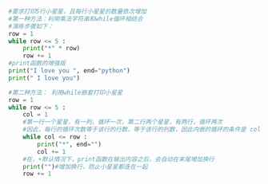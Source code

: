 
<BlogInfo title="13.while嵌套" author="白日梦想猿" pv=0 read_times=0 pre_cost_time=0分24秒 category="python基础" tag_list="['python基础']" create_time="2019.09.27 20:09:52" update_time="2019.09.28 22:45:03" />

```python
#要求打印5行小星星，且每行小星星的数量依次增加
#第一种方法：利用乘法字符串和while循环相结合
#演练步骤如下：
row = 1
while row <= 5 :
    print("*" * row)
    row += 1
#print函数的增强版
print("I love you ", end="python")
print(" I love you")

#第二种方法： 利用while嵌套打印小星星
row = 1
while row <= 5 :
    col = 1
    #第一行一个星星，有一列，循环一次，第二行两个星星，有两行，循环两次
    #因此，每行的循环次数等于该行的行数，等于该行的列数，因此内嵌的循环的条件是 col <= row
    while col <= row :
        print("*", end="")
        col += 1
    #在，+默认情况下，print函数在输出内容之后，会自动在末尾增加换行
    print("")#增加换行，防止小星星都连在一起
    row += 1
```
